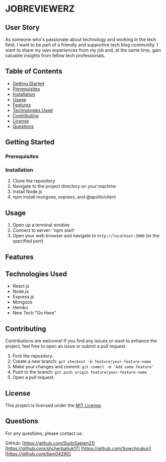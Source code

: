 # JOBREVIEWERZ


## User Story

As someone who's passionate about technology and working in the tech field, I want  to be part of a friendly and supportive tech blog community. I want to share my own experiences from my job and, at the same time, gain valuable insights from fellow tech professionals.

## Table of Contents
- [Getting Started](#getting-started)
- [Prerequisites](#prerequisites)
- [Installation](#installation)
- [Usage](#usage)
- [Features](#features)
- [Technologies Used](#technologies-used)
- [Contributing](#contributing)
- [License](#license)
- [Questions](#questions)

## Getting Started

### Prerequisites


### Installation
1. Clone the repository
2. Navigate to the project directory on your machine
3. Install Node.js
4. npm install mongose, express, and @apollo/client


## Usage
1. Open up a terminal window
2. Connect to server: 'npm start'
3. Open your web browser and navigate to `http://localhost:3000` (or the specified port)


## Features



## Technologies Used
- React js
- Node.js
- Express.js
- Mongoos
- Heroku
- New Tech "Go Here"

## Contributing
Contributions are welcome! If you find any issues or want to enhance the project, feel free to open an issue or submit a pull request.

1. Fork the repository.
2. Create a new branch: `git checkout -b feature/your-feature-name`
3. Make your changes and commit: `git commit -m 'Add some feature'`
4. Push to the branch: `git push origin feature/your-feature-name`
5. Open a pull request.

## License
This project is licensed under the [MIT License](LICENSE).

## Questions
For any questions, please contact us:

GitHub: 
[https://github.com/SudoSapien21] 
[https://github.com/shcherbatiuk17]
[https://github.com/Sowchirukuri]
[https://github.com/liam04290]
